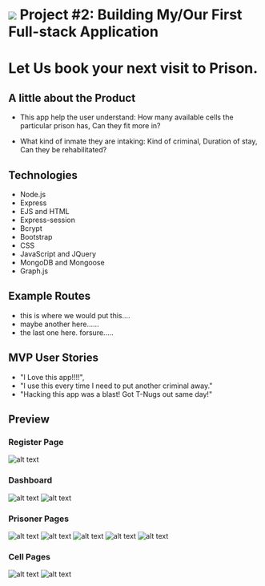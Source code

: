 # ![](https://ga-dash.s3.amazonaws.com/production/assets/logo-9f88ae6c9c3871690e33280fcf557f33.png) Project #2: Building My/Our First Full-stack Application

# Let Us book your next visit to Prison.

## A little about the Product

- This app help the user understand:
How many available cells the particular prison has,
Can they fit more in?

- What kind of inmate they are intaking:
  Kind of criminal,
  Duration of stay,
  Can they be rehabilitated?


## Technologies

- Node.js
- Express
- EJS and HTML
- Express-session
- Bcrypt
- Bootstrap
- CSS
- JavaScript and JQuery
- MongoDB and Mongoose
- Graph.js


## Example Routes
- this is where we would put this....
- maybe another here......
- the last one here. forsure.....


## MVP User Stories
- "I Love this app!!!!",
- "I use this every time I need to put another criminal away."
- "Hacking this app was a blast! Got T-Nugs out same day!"

## Preview

### Register Page
![alt text](/images/register.png "Logo Title Text 1")

### Dashboard
![alt text](/images/dashboard1.png "Logo Title Text 1")
![alt text](/images/dashboard2.png "Logo Title Text 1")

### Prisoner Pages
![alt text](/images/admitPrisoner.png "Logo Title Text 1")
![alt text](/images/prisonersIndex.png "Logo Title Text 1")
![alt text](/images/prisonerSearch.png "Logo Title Text 1")
![alt text](/images/prisonersShow.png "Logo Title Text 1")
![alt text](/images/editPrisoner.png "Logo Title Text 1")

### Cell Pages
![alt text](/images/cellsIndex.png "Logo Title Text 1")
![alt text](/images/cellsShow.png "Logo Title Text 1")
